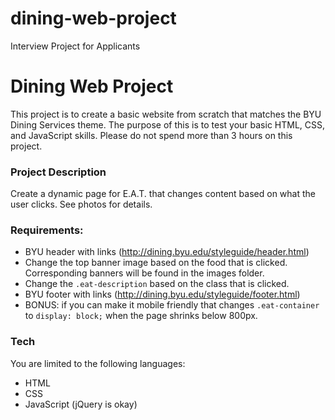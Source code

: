 # dining-web-project
Interview Project for Applicants


# Dining Web Project

This project is to create a basic website from scratch that matches the BYU Dining Services theme. The purpose of this is to test your basic HTML, CSS, and JavaScript skills. Please do not spend more than 3 hours on this project. 


### Project Description

Create a dynamic page for E.A.T. that changes content based on what the user clicks. See photos for details. 

### Requirements:

  - BYU header with links (http://dining.byu.edu/styleguide/header.html)
  - Change the top banner image based on the food that is clicked. Corresponding banners will be found in the images folder. 
  - Change the `.eat-description` based on the class that is clicked. 
  - BYU footer with links (http://dining.byu.edu/styleguide/footer.html)
  - BONUS: if you can make it mobile friendly that changes `.eat-container` to `display: block;` when the page shrinks below 800px. 


### Tech
You are limited to the following languages: 
* HTML
* CSS
* JavaScript (jQuery is okay)







 

